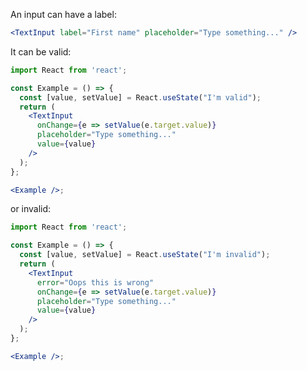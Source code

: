An input can have a label:

```jsx harmony
<TextInput label="First name" placeholder="Type something..." />
```

It can be valid:

```jsx harmony
import React from 'react';

const Example = () => {
  const [value, setValue] = React.useState("I'm valid");
  return (
    <TextInput
      onChange={e => setValue(e.target.value)}
      placeholder="Type something..."
      value={value}
    />
  );
};

<Example />;
```

or invalid:

```jsx harmony
import React from 'react';

const Example = () => {
  const [value, setValue] = React.useState("I'm invalid");
  return (
    <TextInput
      error="Oops this is wrong"
      onChange={e => setValue(e.target.value)}
      placeholder="Type something..."
      value={value}
    />
  );
};

<Example />;
```
